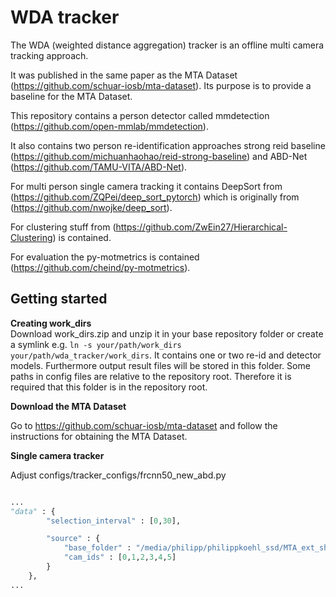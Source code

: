 # WDA tracker

The WDA (weighted distance aggregation) tracker is an offline multi camera tracking approach.

It was published in the same paper as the MTA Dataset
(https://github.com/schuar-iosb/mta-dataset). Its purpose is to provide a baseline
for the MTA Dataset.


This repository contains a person detector called mmdetection
 (https://github.com/open-mmlab/mmdetection).
 
 
It also contains two person re-identification approaches strong reid baseline (https://github.com/michuanhaohao/reid-strong-baseline) and
ABD-Net (https://github.com/TAMU-VITA/ABD-Net). 
 
For multi person single camera tracking it contains DeepSort from (https://github.com/ZQPei/deep_sort_pytorch) 
which is originally from (https://github.com/nwojke/deep_sort).

For clustering stuff from (https://github.com/ZwEin27/Hierarchical-Clustering) is contained.

For evaluation the py-motmetrics is contained (https://github.com/cheind/py-motmetrics).


 
 
 



## Getting started


**Creating work_dirs**  
Download work_dirs.zip and unzip it in your base repository folder or create a symlink e.g. 
`ln -s your/path/work_dirs your/path/wda_tracker/work_dirs`. 
It contains one or two re-id and detector models.
Furthermore output result files will be stored in this folder.
Some paths in config files are relative to the repository root. Therefore it is required
that this folder is in the repository root. 


**Download the MTA Dataset**

Go to https://github.com/schuar-iosb/mta-dataset 
and follow the instructions for obtaining the MTA Dataset.

**Single camera tracker**

Adjust configs/tracker_configs/frcnn50_new_abd.py

```python

...
"data" : {
        "selection_interval" : [0,30],

        "source" : {
            "base_folder" : "/media/philipp/philippkoehl_ssd/MTA_ext_short/test",
            "cam_ids" : [0,1,2,3,4,5]
        }
    },
...
```



